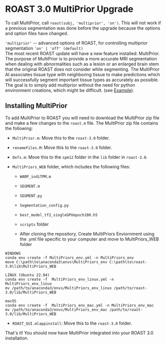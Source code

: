 # ROAST 3.0 MultiPrior Upgrade

To call MultiPrior, call `roast(subj, 'multiprior', 'on')`. This will not work if a previous segmentation was done before the upgrade because the options and option files have changed.

`'multiprior'` -- advanced options of ROAST, for controlling multiprior segmentation
`'on' | 'off' (default)`  
The most recent ROAST update will have a new feature installed: MultiPrior. The purpose of MultiPrior is to provide a more accurate MRI segmentation when dealing with abnormalities such as a lesion or an enlarged brain stem that the original ROAST does not consider while segmenting. The MultiPrior AI associates tissue type with neighboring tissue to make predictions which will successfully segment important tissue types as accurately as possible. The goal is to simply add multiprior without the need for python environment creations, which might be difficult.
(see [Example](#example)).  


## Installing MultiPrior

To add MultiPrior to ROAST you will need to download the MultiPrior zip file and make a few changes to the `roast.m` file. The MultiPrior zip file contains the following:

- `MultiPrior.m`: Move this to the `roast-3.0` folder.
- `renameFiles.M`: Move this to the `roast-3.0` folder.

- `Defs.m`: Move this to the `spm12` folder in the `lib` folder in `roast-3.0`.

- `MultiPriors_WEB` folder, which includes the following files:

  - `WARP_indiTPM.m`
  - `SEGMENT.m`
  - `SEGMENT.py`
  - `Segmentation_config.py`
  - `best_model_tf2_singleGPUepoch100.h5`
  - `scripts` folder
    
  - After cloning the repository, Create MultiPriors Enviornment using the .yml file specific to your computer and move to MultiPriors_WEB folder

```
WINDOWS
conda env create -f MultiPriors_env.yml -n MultiPriors_env
move C:\path\to\anaconda3\envs\MultiPriors_env C:\path\to\roast-3.0\lib\MultiPriors_WEB
```

```
LINUX (Ubuntu 22.04)
conda env create -f  MultiPriors_env_linux.yml -n MultiPriors_env_linux
mv /path/to/anaconda3/envs/MultiPriors_env_linux /path/to/roast-3.0/lib/MultiPriors_WEB
```

```
macOS
conda env create -f  MultiPriors_env_mac.yml -n MultiPriors_env_mac
mv /path/to/anaconda3/envs/MultiPriors_env_mac /path/to/roast-3.0/lib/MultiPriors_WEB
```

- `ROAST_GUI.mlappinstall`: Move this to the `roast-3.0` folder.

That's it! You should now have MultiPrior integrated into your ROAST 3.0 installation.

